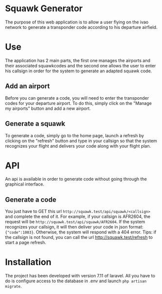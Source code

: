 # Squawk Generator

The purpose of this web application is to allow a user flying on the ivao network to generate a transponder code according to his departure airfield.


# Use
The application has 2 main parts, the first one manages the airports and their associated squawkcodes and the second one allows the user to enter his callsign in order for the system to generate an adapted squawk code. 

## Add an airport

Before you can generate a code, you will need to enter the transponder codes for your departure airport. To do this, simply click on the "Manage my airports" button and add a new airport.

## Generate a squawk

To generate a code, simply go to the home page, launch a refresh by clicking on the "refresh" button and type in your callsign so that the system recognizes your flight and delivers your code along with your flight plan.

# API

An api is available in order to generate code without going through the graphical interface.

## Generate a code

You just have to GET this url `http://squawk.test/api/squawk/<callsign> `and complete the end of it. For example, if your callsign is AFR2604, the request will be `http://squawk.test/api/squawk/AFR2604`. If the system recognizes your callsign, it will then deliver your code in json format: `{"code":1003}`. Otherwise, the system will respond with a 404 error. 
Tips: if the callsign is not found, you can call the url http://squawk.test/refresh to start a page refresh. 


# Installation

The project has been developed with version 7.11 of laravel. All you have to do is configure access to the database in .env and launch `php artisan migrate`.

